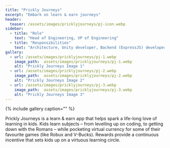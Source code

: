```yaml
---
title: "Prickly Journeys"
excerpt: "Embark on learn & earn journeys"
header:
  teaser: /assets/images/pricklyjourneys/pj-icon.webp
sidebar:
  - title: "Role"
    text: "Head of Engineering, VP of Engineering"
  - title: "Responsibilities"
    text: "Architecture, Unity developer, Backend (ExpressJS) developer"
gallery:
  - url: /assets/images/pricklyjourneys/pj-1.webp
    image_path:  assets/images/pricklyjourneys/pj-1.webp
    alt: "Prickly Journeys Image 1"
  - url: /assets/images/pricklyjourneys/pj-2.webp
    image_path:  assets/images/pricklyjourneys/pj-2.webp
    alt: "Prickly Journeys Image 2"
  - url: /assets/images/pricklyjourneys/pj-3.webp
    image_path:  assets/images/pricklyjourneys/pj-3.webp
    alt: "Prickly Journeys Image 3"     
---
```


{% include gallery caption="" %}

Prickly Journeys is a learn & earn app that helps spark a life-long love of learning in kids. Kids learn subjects – from levelling up on coding, to getting down with the Romans – while pocketing virtual currency for some of their favourite games (like Robux and V-Bucks). Rewards provide a continuous incentive that sets kids up on a virtuous learning circle.